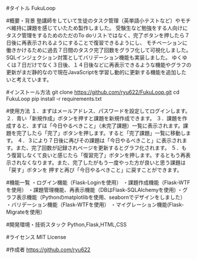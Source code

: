 #タイトル
FukuLoop

#概要・背景
塾講師をしていて生徒のタスク管理（英単語小テストなど）やモチベ維持に課題を感じていたため製作しました。
受験生など勉強をする人向けにタスク管理をするためのただのTo doリストではなく、完了ボタンを押したら７日後に再表示されるようにすることで復習できるようにし、
モチベーションに働きかけるために過去７日間のタスク完了回数をグラフ化して可視化しました。SQLインジェクション対策としてバリデーション機能も実装しました。
ゆくゆくは７日だけでなく３日後、１４日後などに再表示できるような機能やグラフの更新がまだ静的なので現在JavaScriptを学習し動的に更新する機能を追加したいと考えています。

#インストール方法
git clone https://github.com/ryu622/FukuLoop.git
cd FukuLoop
pip install -r requirements.txt

#使用方法
１．まずはメールアドレス、パスワードを設定してログインします。
２．青い「新規作成」ボタンを押すと課題を新規作成できます。
３．課題を作成すると、まずは「今日やるべきこと」（未完了課題）一覧に表示されます。課題を完了したら「完了」ボタンを押します。すると「完了課題」一覧に移動します。
４．３により７日後に再びその課題は「今日やるべきこと」に表示されます。また、完了回数が記録されページを更新するとグラフ化されます。
５．もう復習しなくて良いと感じたら「復習完了」ボタンを押します。するともう再表示されなくなります。また、完了したがもう一度やった方が良いと思う課題は「戻す」ボタンを
押すと再び「今日やるべきこと」に戻すことができます。

#機能一覧
・ログイン機能（Flask-Loginを使用）
・課題作成機能（Flask-WTFを使用）
・課題管理機能、再表示機能（DBはFlask-SQLAlchemyを使用)
・グラフ表示機能（Pythonのmatplotlibを使用、seabornでデザインをしました）
・バリデーション機能（Flask-WTFを使用）
・マイグレーション機能(Flask-Migrateを使用）

#開発環境・技術スタック
Python,Flask,HTML,CSS

#ライセンス
MIT License

#作成者
https://github.com/ryu622
